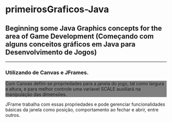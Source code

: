 # primeirosGraficos-Java
<h2>Beginning some Java Graphics concepts for the area of Game Development 
(Começando com alguns conceitos gráficos em Java para Desenvolvimento de Jogos)</h2>
<hr />
<h3>Utilizando de Canvas e JFrames.</h3>

<p style="background-color: gray;">Com Canvas defini-se propriedades para a janela do jogo, tal como largura e altura, e para melhor controle uma variavel SCALE auxiliará na manipulação das dimensões.</p>

JFrame trabalha com essas propriedades e pode gerenciar funcionalidades básicas da janela como posição, comportamento ao fechar e abrir, entre outros.
